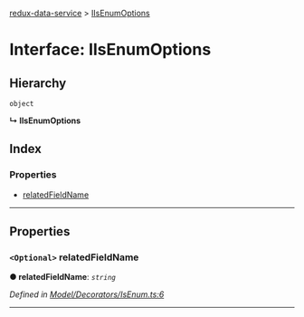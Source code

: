 [redux-data-service](../README.md) > [IIsEnumOptions](../interfaces/iisenumoptions.md)

# Interface: IIsEnumOptions

## Hierarchy

 `object`

**↳ IIsEnumOptions**

## Index

### Properties

* [relatedFieldName](iisenumoptions.md#relatedfieldname)

---

## Properties

<a id="relatedfieldname"></a>

### `<Optional>` relatedFieldName

**● relatedFieldName**: *`string`*

*Defined in [Model/Decorators/IsEnum.ts:6](https://github.com/Rediker-Software/redux-data-service/blob/da69ba1/src/Model/Decorators/IsEnum.ts#L6)*

___

